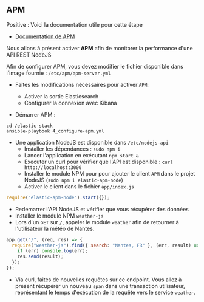 ## APM

Positive
: Voici la documentation utile pour cette étape

- [Documentation de APM](https://www.elastic.co/guide/en/apm/get-started/current/index.html)

Nous allons à présent activer **APM** afin de monitorer la performance d'une API REST NodeJS

Afin de configurer APM, vous devez modifier le fichier disponible dans l'image fournie : `/etc/apm/apm-server.yml`

- Faites les modifications nécessaires pour activer `APM`:

  - Activer la sortie Elasticsearch
  - Configurer la connexion avec Kibana

- Démarrer APM :

```shell
cd /elastic-stack
ansible-playbook 4_configure-apm.yml
```

- Une application NodeJS est disponible dans `/etc/nodejs-api`
  - Installer les dépendances : `sudo npm i`
  - Lancer l'application en exécutant `npm start &`
  - Executer un curl pour vérifier que l'API est disponible : `curl http://localhost:3000`
  - Installer le module NPM pour pour ajouter le client `APM` dans le projet NodeJS (`sudo npm i elastic-apm-node`)
  - Activer le client dans le fichier `app/index.js`

```javascript
require("elastic-apm-node").start({});
```

- Redemarrer l'API NodeJS et vérifier que vous récupérer des données
- Installer le module NPM `weather-js`
- Lors d'un `GET` sur `/`, appeler le module `weather` afin de retourner à l'utilisateur la météo de Nantes.

```javascript
app.get("/", (req, res) => {
  require("weather-js").find({ search: "Nantes, FR" }, (err, result) => {
    if (err) console.log(err);
    res.send(result);
  });
});
```

- Via curl, faites de nouvelles requêtes sur ce endpoint. Vous allez à présent récupérer un nouveau `span` dans une transaction utilisateur, représentant le temps d'exécution de la requête vers le service `weather`.
